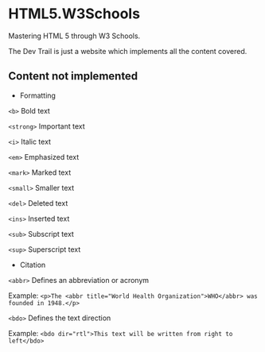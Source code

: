 # HTML5.W3Schools
 Mastering HTML 5 through W3 Schools. 

 The Dev Trail is just a website which implements all the content covered.

 ## Content not implemented

 - Formatting

 ``<b>`` Bold text

 ``<strong>`` Important text

 ``<i>`` Italic text

 ``<em>`` Emphasized text

 ``<mark>`` Marked text

 ``<small>`` Smaller text

 ``<del>`` Deleted text

 ``<ins>`` Inserted text

 ``<sub>`` Subscript text

 ``<sup>`` Superscript text

 - Citation

``<abbr>`` Defines an abbreviation or acronym

Example: ``<p>The <abbr title="World Health Organization">WHO</abbr> was founded in 1948.</p>``

``<bdo>`` Defines the text direction

Example: ``<bdo dir="rtl">This text will be written from right to left</bdo>``




